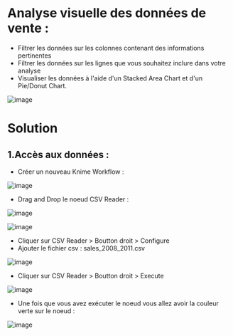 # Analyse visuelle des données de vente :

- Filtrer les données sur les colonnes contenant des informations pertinentes
- Filtrer les données sur les lignes que vous souhaitez inclure dans votre analyse
- Visualiser les données à l'aide d'un Stacked Area Chart et d'un Pie/Donut Chart.

![image](https://user-images.githubusercontent.com/123749462/224999108-3fbf2bf8-df31-43d9-9534-765d661d08c6.png)

# Solution
## 1.Accès aux données : 

- Créer un nouveau Knime Workflow :

![image](https://user-images.githubusercontent.com/123749462/225000586-fe6f9846-181d-4cca-9088-2239aa0e0235.png)

- Drag and Drop le noeud CSV Reader :

![image](https://user-images.githubusercontent.com/123749462/225001234-06fc28df-1059-4778-bbcf-2ac388953527.png)

![image](https://user-images.githubusercontent.com/123749462/225001941-be87cc2e-98e2-4d8d-b7a5-dab19b28f4e8.png)

- Cliquer sur CSV Reader > Boutton droit > Configure 
- Ajouter le fichier csv : sales_2008_2011.csv

![image](https://user-images.githubusercontent.com/123749462/225002931-541331b1-b501-46da-a319-be615b19afce.png)

- Cliquer sur CSV Reader > Boutton droit > Execute 

![image](https://user-images.githubusercontent.com/123749462/225004217-3cba9712-ce6b-4b61-b77c-4c2f823f94a1.png)

- Une fois que vous avez exécuter le noeud vous allez avoir la couleur verte sur le noeud :

![image](https://user-images.githubusercontent.com/123749462/225004842-b6ef9238-3897-44a0-9e88-518e19f41e9f.png)
